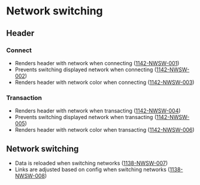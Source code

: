 # Network switching

## Header

### Connect

- Renders header with network when connecting (<a name="1142-NWSW-001" href="#1142-NWSW-001">1142-NWSW-001</a>)
- Prevents switching displayed network when connecting (<a name="1142-NWSW-002" href="#1142-NWSW-002">1142-NWSW-002</a>)
- Renders header with network color when connecting (<a name="1142-NWSW-003" href="#1142-NWSW-003">1142-NWSW-003</a>)

### Transaction

- Renders header with network when transacting (<a name="1142-NWSW-004" href="#1142-NWSW-004">1142-NWSW-004</a>)
- Prevents switching displayed network when transacting (<a name="1142-NWSW-005" href="#1142-NWSW-005">1142-NWSW-005</a>)
- Renders header with network color when transacting (<a name="1142-NWSW-006" href="#1142-NWSW-006">1142-NWSW-006</a>)

## Network switching

- Data is reloaded when switching networks (<a name="1142-NWSW-007" href="#1142-NWSW-007">1138-NWSW-007</a>)
- Links are adjusted based on config when switching networks (<a name="1142-NWSW-008" href="#1142-NWSW-008">1138-NWSW-008</a>)
